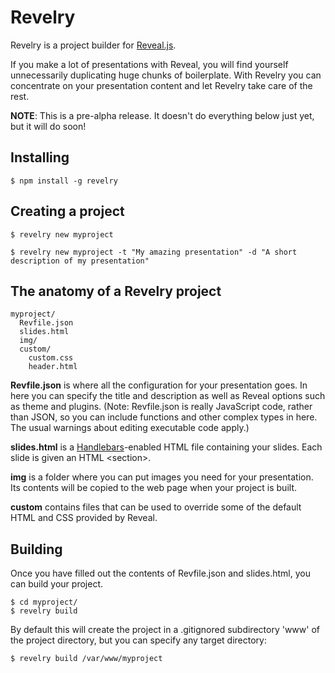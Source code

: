 Revelry
=======

Revelry is a project builder for
[Reveal.js](http://lab.hakim.se/reveal-js/).

If you make a lot of presentations with Reveal, you will find yourself
unnecessarily duplicating huge chunks of boilerplate. With Revelry
you can concentrate on your presentation content and let Revelry take
care of the rest.

**NOTE**: This is a pre-alpha release. It doesn't do everything below
  just yet, but it will do soon!

Installing
----------

    $ npm install -g revelry

Creating a project
------------------

    $ revelry new myproject

    $ revelry new myproject -t "My amazing presentation" -d "A short description of my presentation"

The anatomy of a Revelry project
---------------------------------

    myproject/
	  Revfile.json
	  slides.html
      img/
	  custom/
	    custom.css
		header.html

**Revfile.json** is where all the configuration for your presentation
  goes. In here you can specify the title and description as well as
  Reveal options such as theme and plugins. (Note: Revfile.json is
  really JavaScript code, rather than JSON, so you can include
  functions and other complex types in here. The usual warnings about
  editing executable code apply.)

**slides.html** is a [Handlebars](http://handlebarsjs.com/)-enabled
  HTML file containing your slides. Each slide is given an HTML
  &lt;section&gt;.

**img** is a folder where you can put images you need for your
  presentation. Its contents will be copied to the web page when your
  project is built.

**custom** contains files that can be used to override some of the
  default HTML and CSS provided by Reveal.

Building
--------

Once you have filled out the contents of Revfile.json and slides.html,
you can build your project.

    $ cd myproject/
    $ revelry build

By default this will create the project in a .gitignored subdirectory
'www' of the project directory, but you can specify any target
directory:

    $ revelry build /var/www/myproject

